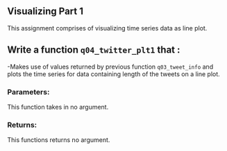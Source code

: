 ## Visualizing Part 1

This assignment comprises of visualizing time series data as line plot.


## Write a function `q04_twitter_plt1` that :

-Makes use of values returned by previous function `q03_tweet_info` and plots the time series for data containing length of the tweets on a line plot.


### Parameters:

This function takes in no argument.

### Returns:

This functions returns no argument.